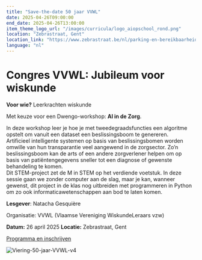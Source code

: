 ```yaml
---
title: "Save-the-date 50 jaar VVWL"
date: 2025-04-26T09:00:00
end_date: 2025-04-26T13:00:00
item_theme_logo_url: "/images/curricula/logo_aiopschool_rond.png"
location: "Zebrastraat, Gent"
location_link: "https://www.zebrastraat.be/nl/parking-en-bereikbaarheid"
language: "nl"
---
```

# Congres VVWL: Jubileum voor wiskunde 

**Voor wie?** Leerkrachten wiskunde

Met keuze voor een Dwengo-workshop: **AI in de Zorg**.

In deze workshop leer je hoe je met tweedegraadsfuncties een algoritme opstelt om vanuit een dataset een beslissingsboom te genereren. <br>
Artificieel intelligente systemen op basis van beslissingsbomen worden omwille van hun transparantie veel aangewend in de zorgsector. Zo’n beslissingsboom kan de arts of een andere zorgverlener helpen om op basis van patiëntengegevens sneller tot een diagnose of gewenste behandeling te komen.<br> 
Dit STEM-project zet de M in STEM op het verdiende voetstuk. In deze sessie gaan we zonder computer aan de slag, maar je kan, wanneer gewenst, dit project in de klas nog uitbreiden met programmeren in Python om zo ook informaticawetenschappen aan bod te laten komen. 

**Lesgever**: Natacha Gesquière

Organisatie: VVWL (Vlaamse Vereniging WiskundeLeraars vzw)

**Datum:** 26 april 2025
**Locatie:** Zebrastraat, Gent

[Programma en inschrijven](https://www.vvwl.be/)

![Viering-50-jaar-VVWL-v4](https://github.com/user-attachments/assets/e9b3f1e5-1c44-4ee3-9f2e-df0b843cbb48)

